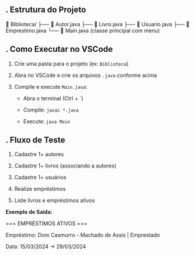 
**\. Estrutura do Projeto**
----------------------------

📂 Biblioteca/
├── 📄 Autor.java
├── 📄 Livro.java
├── 📄 Usuario.java
├── 📄 Emprestimo.java
└── 📄 Main.java (classe principal com menu)

**\. Como Executar no VSCode**
-------------------------------

1.  Crie uma pasta para o projeto (ex: `Biblioteca`)

2.  Abra no VSCode e crie os arquivos `.java` conforme acima

3.  Compile e execute `Main.java`:

    -   Abra o terminal (Ctrl + `)

    -   Compile: `javac *.java`

    -   Execute: `java Main`

**\. Fluxo de Teste**
----------------------

1.  Cadastre 1+ autores

2.  Cadastre 1+ livros (associando a autores)

3.  Cadastre 1+ usuários

4.  Realize empréstimos

5.  Liste livros e empréstimos ativos

**Exemplo de Saída:**

=== EMPRÉSTIMOS ATIVOS ===

Empréstimo: Dom Casmurro - Machado de Assis | Emprestado

Data: 15/03/2024 → 29/03/2024
